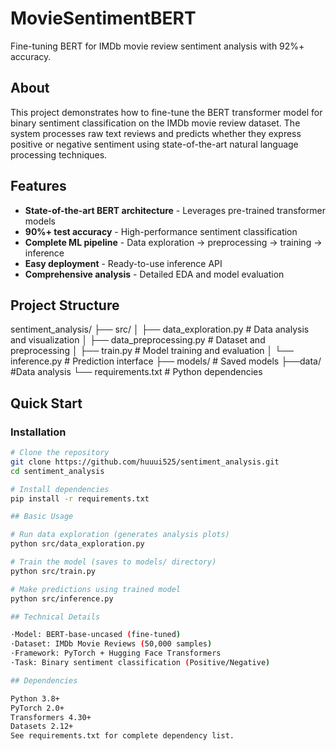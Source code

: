 # MovieSentimentBERT

Fine-tuning BERT for IMDb movie review sentiment analysis with 92%+ accuracy.

## About

This project demonstrates how to fine-tune the BERT transformer model for binary sentiment classification on the IMDb movie review dataset. The system processes raw text reviews and predicts whether they express positive or negative sentiment using state-of-the-art natural language processing techniques.

## Features

-  **State-of-the-art BERT architecture** - Leverages pre-trained transformer models
-  **90%+ test accuracy** - High-performance sentiment classification
-  **Complete ML pipeline** - Data exploration → preprocessing → training → inference
-  **Easy deployment** - Ready-to-use inference API
-  **Comprehensive analysis** - Detailed EDA and model evaluation

## Project Structure

sentiment_analysis/
├── src/
│ ├── data_exploration.py # Data analysis and visualization
│ ├── data_preprocessing.py # Dataset and preprocessing
│ ├── train.py # Model training and evaluation
│ └── inference.py # Prediction interface
├── models/ # Saved models 
├──data/ #Data analysis
└── requirements.txt # Python dependencies

## Quick Start

### Installation

```bash
# Clone the repository
git clone https://github.com/huuui525/sentiment_analysis.git
cd sentiment_analysis

# Install dependencies
pip install -r requirements.txt

## Basic Usage

# Run data exploration (generates analysis plots)
python src/data_exploration.py

# Train the model (saves to models/ directory)
python src/train.py

# Make predictions using trained model
python src/inference.py

## Technical Details

·Model: BERT-base-uncased (fine-tuned)
·Dataset: IMDb Movie Reviews (50,000 samples)
·Framework: PyTorch + Hugging Face Transformers
·Task: Binary sentiment classification (Positive/Negative)

## Dependencies

Python 3.8+
PyTorch 2.0+
Transformers 4.30+
Datasets 2.12+
See requirements.txt for complete dependency list.
